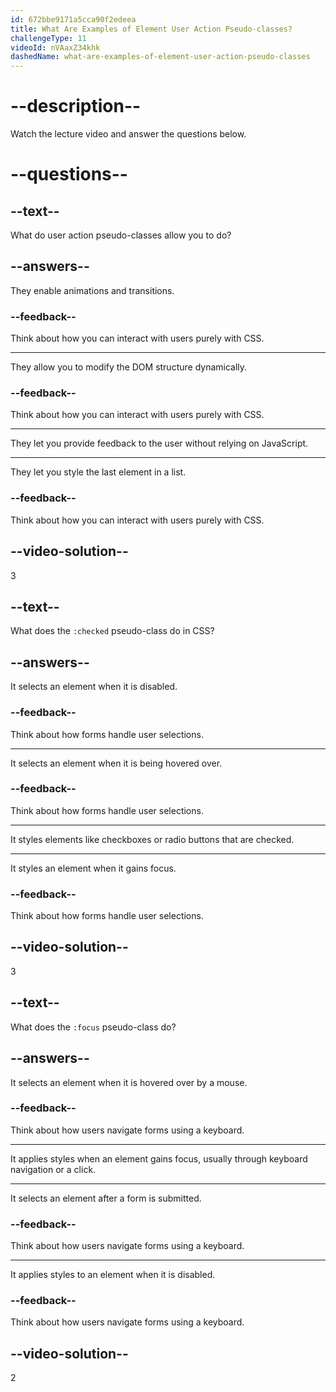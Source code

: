 ```yaml
---
id: 672bbe9171a5cca90f2edeea
title: What Are Examples of Element User Action Pseudo-classes?
challengeType: 11
videoId: nVAaxZ34khk
dashedName: what-are-examples-of-element-user-action-pseudo-classes
---
```


# --description--

Watch the lecture video and answer the questions below.

# --questions--

## --text--

What do user action pseudo-classes allow you to do?

## --answers--

They enable animations and transitions.

### --feedback--

Think about how you can interact with users purely with CSS.

---

They allow you to modify the DOM structure dynamically.

### --feedback--

Think about how you can interact with users purely with CSS.

---

They let you provide feedback to the user without relying on JavaScript.

---

They let you style the last element in a list.

### --feedback--

Think about how you can interact with users purely with CSS.

## --video-solution--

3

## --text--

What does the `:checked` pseudo-class do in CSS?

## --answers--

It selects an element when it is disabled.

### --feedback--

Think about how forms handle user selections.

---

It selects an element when it is being hovered over.

### --feedback--

Think about how forms handle user selections.

---

It styles elements like checkboxes or radio buttons that are checked.

---

It styles an element when it gains focus.

### --feedback--

Think about how forms handle user selections.

## --video-solution--

3

## --text--

What does the `:focus` pseudo-class do?

## --answers--

It selects an element when it is hovered over by a mouse.

### --feedback--

Think about how users navigate forms using a keyboard.

---

It applies styles when an element gains focus, usually through keyboard navigation or a click.

---

It selects an element after a form is submitted.

### --feedback--

Think about how users navigate forms using a keyboard.

---

It applies styles to an element when it is disabled.

### --feedback--

Think about how users navigate forms using a keyboard.

## --video-solution--

2
